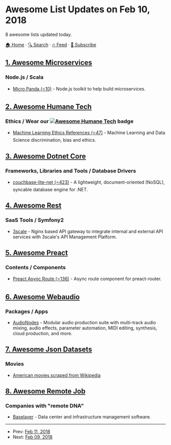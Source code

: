 # Awesome List Updates on Feb 10, 2018

8 awesome lists updated today.

[🏠 Home](/README.md) · [🔍 Search](https://test.trackawesomelist.com/search/) · [🔥 Feed](https://test.trackawesomelist.com/rss.xml) · [📮 Subscribe](https://trackawesomelist.us17.list-manage.com/subscribe?u=d2f0117aa829c83a63ec63c2f&id=36a103854c)



## [1. Awesome Microservices](/content/mfornos/awesome-microservices/README.md)

### Node.js / Scala

*   [Micro Panda (⭐10)](https://github.com/zhaoyao91/micro-panda) - Node.js toolkit to help build microservices.

## [2. Awesome Humane Tech](/content/humanetech-community/awesome-humane-tech/README.md)

### Ethics / Wear our   [![Awesome Humane Tech](https://raw.githubusercontent.com/humanetech-community/awesome-humane-tech/main/humane-tech-badge.svg?sanitize=true)](https://github.com/humanetech-community/awesome-humane-tech)   badge

*   [Machine Learning Ethics References (⭐47)](https://github.com/radames/Machine-Learning-Ethics-References) - Machine Learning and Data Science discrimination, bias and ethics.

## [3. Awesome Dotnet Core](/content/thangchung/awesome-dotnet-core/README.md)

### Frameworks, Libraries and Tools / Database Drivers

*   [couchbase-lite-net (⭐423)](https://github.com/couchbase/couchbase-lite-net) - A lightweight, document-oriented (NoSQL), syncable database engine for .NET.

## [4. Awesome Rest](/content/marmelab/awesome-rest/README.md)

### SaaS Tools / Symfony2

*   [3scale](https://www.3scale.net/) - Nginx based API gateway to integrate internal and external API services with 3scale's API Management Platform.

## [5. Awesome Preact](/content/preactjs/awesome-preact/README.md)

### Contents / Components

*   [Preact Async Route (⭐136)](https://github.com/prateekbh/preact-async-route) - Async route component for preact-router.

## [6. Awesome Webaudio](/content/notthetup/awesome-webaudio/README.md)

### Packages / Apps

*   [AudioNodes](https://audionodes.com) - Modular audio production suite with multi-track audio mixing, audio effects, parameter automation, MIDI editing, synthesis, cloud production, and more.

## [7. Awesome Json Datasets](/content/jdorfman/awesome-json-datasets/README.md)

### Movies

*   [American movies scraped from Wikipedia](https://raw.githubusercontent.com/prust/wikipedia-movie-data/master/movies.json)

## [8. Awesome Remote Job](/content/lukasz-madon/awesome-remote-job/README.md)

### Companies with "remote DNA"

*   [Baselayer](https://www.baselayer.com/company/careers/) - Data center and infrastructure management software.

---

- Prev: [Feb 11, 2018](/content/2018/02/11/README.md)
- Next: [Feb 09, 2018](/content/2018/02/09/README.md)